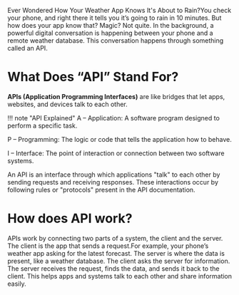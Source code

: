 Ever Wondered How Your Weather App Knows It's About to Rain?You check your phone, and right there it tells you it’s going to rain in 10 minutes. But how does your app know that? Magic? Not quite. In the background, a powerful digital conversation is happening between your phone and a remote weather database. This conversation happens through something called an API.

# What Does “API” Stand For?

**APIs (Application Programming Interfaces)** are like bridges that let apps, websites, and devices talk to each other.

!!! note "API Explained"
A – Application: A software program designed to perform a specific task.

P – Programming: The logic or code that tells the application how to behave.

I – Interface: The point of interaction  or connection between two software systems.



An API is an interface through which applications "talk" to each other by sending requests and receiving responses. These interactions occur by  following  rules or "protocols" present  in the API documentation.

# How does API work?

APIs work by connecting two parts of a system, the client and the server. The client is the app that sends a request.For example, your phone’s weather app asking for the latest forecast. The server is where the data is present, like a weather database. The client asks the server for information. The server receives the request, finds the data, and sends it back to the client. This helps apps and systems talk to each other and share information easily.

